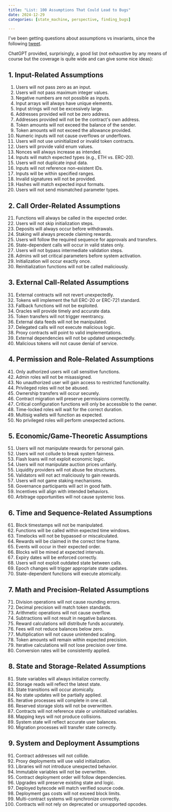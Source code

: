 ```yaml
---
title: "List: 100 Assumptions That Could Lead to Bugs"
date: 2024-12-29
categories: [state_machine, perspective, finding_bugs]

---
```


I've been getting questions about assumptions vs invariants, since the following [tweet](https://x.com/BowTiedDravee/status/1872445723985539427). 

ChatGPT provided, surprisingly, a good list (not exhaustive by any means of course but the coverage is quite wide and can give some nice ideas):

## 1. Input-Related Assumptions
1. Users will not pass zero as an input.
2. Users will not pass maximum integer values.
3. Negative numbers are not possible as inputs.
4. Input arrays will always have unique elements.
5. Input strings will not be excessively large.
6. Addresses provided will not be zero address.
7. Addresses provided will not be the contract's own address.
8. Token amounts will not exceed the balance of the sender.
9. Token amounts will not exceed the allowance provided.
10. Numeric inputs will not cause overflows or underflows.
11. Users will not use uninitialized or invalid token contracts.
12. Users will provide valid enum values.
13. Nonces will always increase as intended.
14. Inputs will match expected types (e.g., ETH vs. ERC-20).
15. Users will not duplicate input data.
16. Inputs will not reference non-existent IDs.
17. Inputs will be within specified ranges.
18. Invalid signatures will not be provided.
19. Hashes will match expected input formats.
20. Users will not send mismatched parameter types.

## 2. Call Order-Related Assumptions
21. Functions will always be called in the expected order.
22. Users will not skip initialization steps.
23. Deposits will always occur before withdrawals.
24. Staking will always precede claiming rewards.
25. Users will follow the required sequence for approvals and transfers.
26. State-dependent calls will occur in valid states only.
27. Users will not bypass intermediate validation steps.
28. Admins will set critical parameters before system activation.
29. Initialization will occur exactly once.
30. Reinitialization functions will not be called maliciously.

## 3. External Call-Related Assumptions
31. External contracts will not revert unexpectedly.
32. Tokens will implement the full ERC-20 or ERC-721 standard.
33. Fallback functions will not be exploited.
34. Oracles will provide timely and accurate data.
35. Token transfers will not trigger reentrancy.
36. External data feeds will not be manipulated.
37. Delegated calls will not execute malicious logic.
38. Proxy contracts will point to valid implementations.
39. External dependencies will not be updated unexpectedly.
40. Malicious tokens will not cause denial of service.

## 4. Permission and Role-Related Assumptions
41. Only authorized users will call sensitive functions.
42. Admin roles will not be misassigned.
43. No unauthorized user will gain access to restricted functionality.
44. Privileged roles will not be abused.
45. Ownership transfers will occur securely.
46. Contract migration will preserve permissions correctly.
47. Critical configuration functions will only be accessible to the owner.
48. Time-locked roles will wait for the correct duration.
49. Multisig wallets will function as expected.
50. No privileged roles will perform unexpected actions.

## 5. Economic/Game-Theoretic Assumptions
51. Users will not manipulate rewards for personal gain.
52. Users will not collude to break system fairness.
53. Flash loans will not exploit economic logic.
54. Users will not manipulate auction prices unfairly.
55. Liquidity providers will not abuse fee structures.
56. Validators will not act maliciously to gain rewards.
57. Users will not game staking mechanisms.
58. Governance participants will act in good faith.
59. Incentives will align with intended behaviors.
60. Arbitrage opportunities will not cause systemic loss.

## 6. Time and Sequence-Related Assumptions
61. Block timestamps will not be manipulated.
62. Functions will be called within expected time windows.
63. Timelocks will not be bypassed or miscalculated.
64. Rewards will be claimed in the correct time frame.
65. Events will occur in their expected order.
66. Blocks will be mined at expected intervals.
67. Expiry dates will be enforced correctly.
68. Users will not exploit outdated state between calls.
69. Epoch changes will trigger appropriate state updates.
70. State-dependent functions will execute atomically.

## 7. Math and Precision-Related Assumptions
71. Division operations will not cause rounding errors.
72. Decimal precision will match token standards.
73. Arithmetic operations will not cause overflow.
74. Subtractions will not result in negative balances.
75. Reward calculations will distribute funds accurately.
76. Fees will not reduce balances below zero.
77. Multiplication will not cause unintended scaling.
78. Token amounts will remain within expected precision.
79. Iterative calculations will not lose precision over time.
80. Conversion rates will be consistently applied.

## 8. State and Storage-Related Assumptions
81. State variables will always initialize correctly.
82. Storage reads will reflect the latest state.
83. State transitions will occur atomically.
84. No state updates will be partially applied.
85. Iterative processes will complete in one call.
86. Reserved storage slots will not be overwritten.
87. Contracts will not reference stale or uninitialized variables.
88. Mapping keys will not produce collisions.
89. System state will reflect accurate user balances.
90. Migration processes will transfer state correctly.

## 9. System and Deployment Assumptions
91. Contract addresses will not collide.
92. Proxy deployments will use valid initialization.
93. Libraries will not introduce unexpected behavior.
94. Immutable variables will not be overwritten.
95. Contract deployment order will follow dependencies.
96. Upgrades will preserve existing state and logic.
97. Deployed bytecode will match verified source code.
98. Deployment gas costs will not exceed block limits.
99. Multi-contract systems will synchronize correctly.
100. Contracts will not rely on deprecated or unsupported opcodes.

